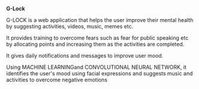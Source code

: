 **G-Lock**

G-LOCK is a web application that helps the user improve their mental health by suggesting activities, videos, music, memes etc.

It provides training to overcome fears such as fear for public speaking etc by allocating points and increasing them as the activities are completed.

It gives daily notifications and messages to improve user mood.

Using MACHINE LEARNINGand CONVOLUTIONAL NEURAL NETWORK, it identifies the user's mood using facial expressions and suggests music and activities to overcome negative emotions
